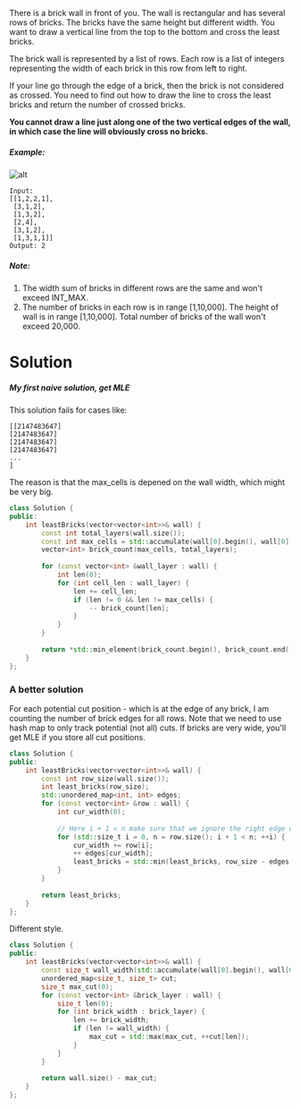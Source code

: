 There is a brick wall in front of you. The wall is rectangular and has several rows of bricks. The bricks have the same height but different width. You want to draw a vertical line from the top to the bottom and cross the least bricks.

The brick wall is represented by a list of rows. Each row is a list of integers representing the width of each brick in this row from left to right.

If your line go through the edge of a brick, then the brick is not considered as crossed. You need to find out how to draw the line to cross the least bricks and return the number of crossed bricks.

__You cannot draw a line just along one of the two vertical edges of the wall, in which case the line will obviously cross no bricks.__

##### Example:

![alt](https://leetcode.com/static/images/problemset/brick_wall.png)

```
Input: 
[[1,2,2,1],
 [3,1,2],
 [1,3,2],
 [2,4],
 [3,1,2],
 [1,3,1,1]]
Output: 2
```

##### Note:

1. The width sum of bricks in different rows are the same and won't exceed INT_MAX.
2. The number of bricks in each row is in range [1,10,000]. The height of wall is in range [1,10,000]. Total number of bricks of the wall won't exceed 20,000.

# Solution

##### My first naive solution, get MLE

This solution fails for cases like:

```
[[2147483647]
[2147483647]
[2147483647]
[2147483647]
...
]
```

The reason is that the max\_cells is depened on the wall width, which might be very big.

```cpp
class Solution {
public:
    int leastBricks(vector<vector<int>>& wall) {
        const int total_layers(wall.size());
        const int max_cells = std::accumulate(wall[0].begin(), wall[0].end(), 0);
        vector<int> brick_count(max_cells, total_layers);
        
        for (const vector<int> &wall_layer : wall) {
            int len(0);
            for (int cell_len : wall_layer) {
                len += cell_len;
                if (len != 0 && len != max_cells) {
                    -- brick_count[len];
                }
            }
        }
        
        return *std::min_element(brick_count.begin(), brick_count.end());
    }
};
```

### A better solution

For each potential cut position - which is at the edge of any brick, I am counting the number of brick edges for all rows. Note that we need to use hash map to only track potential (not all) cuts. If bricks are very wide, you'll get MLE if you store all cut positions.

```cpp
class Solution {
public:
    int leastBricks(vector<vector<int>>& wall) {
        const int row_size(wall.size());
        int least_bricks(row_size);
        std::unordered_map<int, int> edges;
        for (const vector<int> &row : wall) {
            int cur_width(0);
            
            // Here i + 1 < n make sure that we ignore the right edge of last brick
            for (std::size_t i = 0, n = row.size(); i + 1 < n; ++i) {
                cur_width += row[i];
                ++ edges[cur_width];
                least_bricks = std::min(least_bricks, row_size - edges[cur_width]);
            }
        }
        
        return least_bricks;
    }
};
```

Different style.

```cpp
class Solution {
public:
    int leastBricks(vector<vector<int>>& wall) {
        const size_t wall_width(std::accumulate(wall[0].begin(), wall[0].end(), 0));
        unordered_map<size_t, size_t> cut;
        size_t max_cut(0);
        for (const vector<int> &brick_layer : wall) {
            size_t len(0);
            for (int brick_width : brick_layer) {
                len += brick_width;
                if (len != wall_width) {
                    max_cut = std::max(max_cut, ++cut[len]);
                }
            }
        }
        
        return wall.size() - max_cut;
    }
};
```
